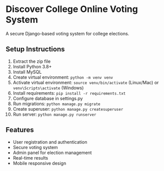 # Discover College Online Voting System

A secure Django-based voting system for college elections.

## Setup Instructions

1. Extract the zip file
2. Install Python 3.8+
3. Install MySQL
4. Create virtual environment: `python -m venv venv`
5. Activate virtual environment: `source venv/bin/activate` (Linux/Mac) or `venv\Scripts\activate` (Windows)
6. Install requirements: `pip install -r requirements.txt`
7. Configure database in settings.py
8. Run migrations: `python manage.py migrate`
9. Create superuser: `python manage.py createsuperuser`
10. Run server: `python manage.py runserver`

## Features
- User registration and authentication
- Secure voting system
- Admin panel for election management
- Real-time results
- Mobile responsive design
